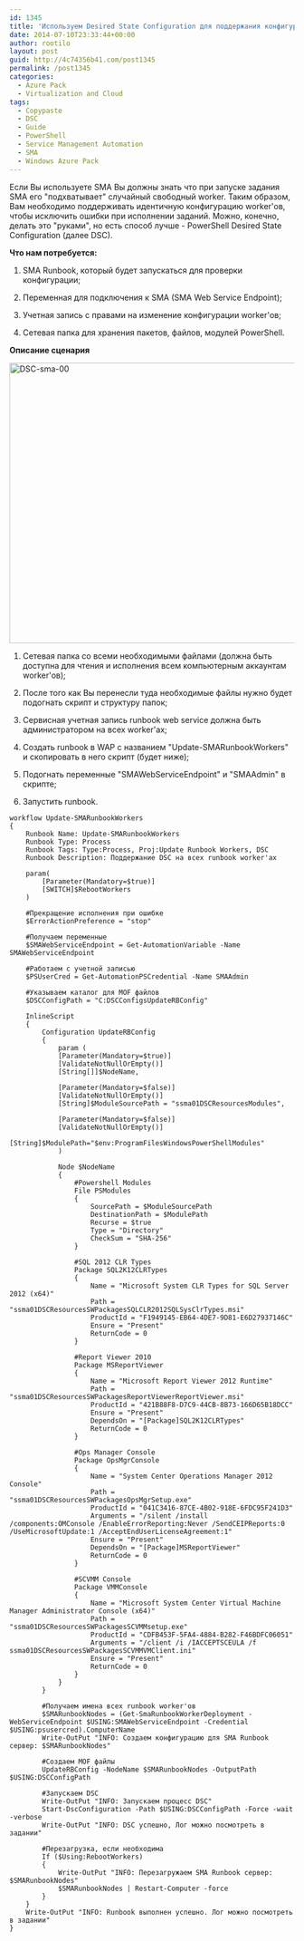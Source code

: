 ```yaml
---
id: 1345
title: 'Используем Desired State Configuration для поддержания конфигурации SMA Worker'ов'
date: 2014-07-10T23:33:44+00:00
author: rootilo
layout: post
guid: http://4c74356b41.com/post1345
permalink: /post1345
categories:
  - Azure Pack
  - Virtualization and Cloud
tags:
  - Copypaste
  - DSC
  - Guide
  - PowerShell
  - Service Management Automation
  - SMA
  - Windows Azure Pack
---
```

Если Вы используете SMA Вы должны знать что при запуске задания SMA его "подхватывает" случайный свободный worker. Таким образом, Вам необходимо поддерживать идентичную конфигурацию worker'ов, чтобы исключить ошибки при исполнении заданий. Можно, конечно, делать это "руками", но есть способ лучше - PowerShell Desired State Configuration (далее DSC).

**Что нам потребуется:**
  
1. SMA Runbook, который будет запускаться для проверки конфигурации;
  
2. Переменная для подключения к SMA (SMA Web Service Endpoint);
  
3. Учетная запись с правами на изменение конфигурации worker'ов;
  
4. Сетевая папка для хранения пакетов, файлов, модулей PowerShell.

**Описание сценария**
  
<img src="http://www.miru.ch/wp-content/uploads/2014/02/022814_1327_UsingDSCtok1.png" alt="DSC-sma-00" width="530" height="495" />
  
1. Сетевая папка со всеми необходимыми файлами (должна быть доступна для чтения и исполнения всем компьютерным аккаунтам worker'ов);
  
2. После того как Вы перенесли туда необходимые файлы нужно будет подогнать скрипт и структуру папок;
  
3. Сервисная учетная запись runbook web service должна быть администратором на всех worker'ах;
  
4. Создать runbook в WAP с названием "Update-SMARunbookWorkers" и скопировать в него скрипт (будет ниже);
  
5. Подогнать переменные "SMAWebServiceEndpoint" и "SMAAdmin" в скрипте;
  
6. Запустить runbook.

```
workflow Update-SMARunbookWorkers
{
    Runbook Name: Update-SMARunbookWorkers
    Runbook Type: Process 
    Runbook Tags: Type:Process, Proj:Update Runbook Workers, DSC 
    Runbook Description: Поддержание DSC на всех runbook worker'ах  

    param(
        [Parameter(Mandatory=$true)]
        [SWITCH]$RebootWorkers
    )

    #Прекращение исполнения при ошибке
    $ErrorActionPreference = "stop"

    #Получаем переменные
    $SMAWebServiceEndpoint = Get-AutomationVariable -Name SMAWebServiceEndpoint

    #Работаем с учетной записью
    $PSUserCred = Get-AutomationPSCredential -Name SMAAdmin

    #Указываем каталог для MOF файлов
    $DSCConfigPath = "C:DSCConfigsUpdateRBConfig"

    InlineScript
    {
        Configuration UpdateRBConfig 
        {
            param (
            [Parameter(Mandatory=$true)]
            [ValidateNotNullOrEmpty()]
            [String[]]$NodeName,

            [Parameter(Mandatory=$false)]
            [ValidateNotNullOrEmpty()]
            [String]$ModuleSourcePath = "ssma01DSCResourcesModules",

            [Parameter(Mandatory=$false)]
            [ValidateNotNullOrEmpty()]
            [String]$ModulePath="$env:ProgramFilesWindowsPowerShellModules"
            )

            Node $NodeName
            {
                #Powershell Modules
                File PSModules 
                {
                    SourcePath = $ModuleSourcePath
                    DestinationPath = $ModulePath
                    Recurse = $true
                    Type = "Directory"
                    CheckSum = "SHA-256"
                }

                #SQL 2012 CLR Types
                Package SQL2K12CLRTypes
                {
                    Name = "Microsoft System CLR Types for SQL Server 2012 (x64)"
                    Path = "ssma01DSCResourcesSWPackagesSQLCLR2012SQLSysClrTypes.msi"
                    ProductId = "F1949145-EB64-4DE7-9D81-E6D27937146C"
                    Ensure = "Present"
                    ReturnCode = 0
                }

                #Report Viewer 2010
                Package MSReportViewer
                {
                    Name = "Microsoft Report Viewer 2012 Runtime"
                    Path = "ssma01DSCResourcesSWPackagesReportViewerReportViewer.msi"
                    ProductId = "421B88F8-D7C9-44CB-8B73-166D65B18DCC"
                    Ensure = "Present"
                    DependsOn = "[Package]SQL2K12CLRTypes"
                    ReturnCode = 0
                }

                #Ops Manager Console
                Package OpsMgrConsole
                {
                    Name = "System Center Operations Manager 2012 Console"
                    Path = "ssma01DSCResourcesSWPackagesOpsMgrSetup.exe"
                    ProductId = "041C3416-87CE-4B02-918E-6FDC95F241D3"
                    Arguments = "/silent /install /components:OMConsole /EnableErrorReporting:Never /SendCEIPReports:0 /UseMicrosoftUpdate:1 /AcceptEndUserLicenseAgreement:1"
                    Ensure = "Present"
                    DependsOn = "[Package]MSReportViewer"
                    ReturnCode = 0
                }

                #SCVMM Console
                Package VMMConsole
                {
                    Name = "Microsoft System Center Virtual Machine Manager Administrator Console (x64)"
                    Path = "ssma01DSCResourcesSWPackagesSCVMMsetup.exe"
                    ProductId = "CDFB453F-5FA4-4884-B282-F46BDFC06051"
                    Arguments = "/client /i /IACCEPTSCEULA /f ssma01DSCResourcesSWPackagesSCVMMVMClient.ini"
                    Ensure = "Present"
                    ReturnCode = 0
                }
            }
        }

        #Получаем имена всех runbook worker'ов
        $SMARunbookNodes = (Get-SmaRunbookWorkerDeployment -WebServiceEndpoint $USING:SMAWebServiceEndpoint -Credential $USING:psusercred).ComputerName
        Write-OutPut "INFO: Создаем конфигурацию для SMA Runbook сервер: $SMARunbookNodes"

        #Создаем MOF файлы
        UpdateRBConfig -NodeName $SMARunbookNodes -OutputPath $USING:DSCConfigPath

        #Запускаем DSC
        Write-OutPut "INFO: Запускаем процесс DSC"
        Start-DscConfiguration -Path $USING:DSCConfigPath -Force -wait -verbose
        Write-OutPut "INFO: DSC успешно, Лог можно посмотреть в задании"

        #Перезагрузка, если необходима 
        If ($Using:RebootWorkers)
        {
            Write-OutPut "INFO: Перезагружаем SMA Runbook сервер: $SMARunbookNodes"
            $SMARunbookNodes | Restart-Computer -force
        }
    }
    Write-OutPut "INFO: Runbook выполнен успешно. Лог можно посмотреть в задании"
}
```